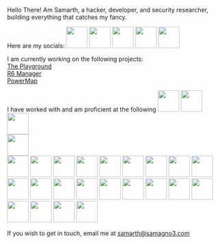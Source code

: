Hello There! Am Samarth, a hacker, developer, and security researcher, building everything that catches my fancy.

Here are my socials:
<a href="https://www.linkedin.com/in/samagno3/"><img height="50" src="https://samagno3.com/images/linkedin.webp"/></a>
<a href="https://samagno3.com/"><img height="50" src="https://samagno3.com/images/favicon-32x32.png"/></a>
<a href="https://blog.samagno3.com/"><img height="50" src="https://samagno3.com/images/blog.png"/></a>
<a href="https://app.hackthebox.com/users/434967"><img height="50" src="https://samagno3.com/images/htb.png"/></a>
<a href="https://tryhackme.com/p/sagnihotri18"><img height="50" src="https://samagno3.com/images/thm.png"/></a>

I am currently working on the following projects: <br>
<a href ="https://blog.samagno3.com/playground1.html">The Playground</a> <br>
<a href="https://github.com/SamAgno3/R6-Manager">R6 Manager </a><br>
<a href="https://github.com/SamAgno3/PowerMap"> PowerMap </a> <br>

I have worked with and am proficient at the following <img height="50" src="https://cdn.jsdelivr.net/gh/devicons/devicon/icons/androidstudio/androidstudio-original.svg" /> 
<img height="50" src="https://cdn.jsdelivr.net/gh/devicons/devicon/icons/bash/bash-original.svg" />         
           <img height="50" src="https://cdn.jsdelivr.net/gh/devicons/devicon/icons/bootstrap/bootstrap-original.svg" />         
           <img height="50" src="https://cdn.jsdelivr.net/gh/devicons/devicon/icons/c/c-original.svg" />         
            <img height="50" src="https://cdn.jsdelivr.net/gh/devicons/devicon/icons/cplusplus/cplusplus-original.svg" />
                     <img height="50" src="https://cdn.jsdelivr.net/gh/devicons/devicon/icons/csharp/csharp-original.svg" />
                     <img height="50" src="https://cdn.jsdelivr.net/gh/devicons/devicon/icons/css3/css3-original.svg" />
                    <img height="50" src="https://cdn.jsdelivr.net/gh/devicons/devicon/icons/docker/docker-original.svg" />
                  <img height="50" src="https://cdn.jsdelivr.net/gh/devicons/devicon/icons/firebase/firebase-plain.svg" />
                    <img height="50" src="https://cdn.jsdelivr.net/gh/devicons/devicon/icons/html5/html5-original.svg" />
                    <img height="50" src="https://cdn.jsdelivr.net/gh/devicons/devicon/icons/java/java-original.svg" />
                    <img height="50" src="https://cdn.jsdelivr.net/gh/devicons/devicon/icons/javascript/javascript-original.svg" />
                    <img height="50" src="https://cdn.jsdelivr.net/gh/devicons/devicon/icons/kubernetes/kubernetes-plain.svg" />
                    <img height="50" src="https://cdn.jsdelivr.net/gh/devicons/devicon/icons/labview/labview-original.svg" />
                    <img height="50" src="https://cdn.jsdelivr.net/gh/devicons/devicon/icons/latex/latex-original.svg" />
                    <img height="50" src="https://cdn.jsdelivr.net/gh/devicons/devicon/icons/linux/linux-original.svg" />
                   <img height="50" src="https://cdn.jsdelivr.net/gh/devicons/devicon/icons/mysql/mysql-original.svg" />
                    <img height="50" src="https://cdn.jsdelivr.net/gh/devicons/devicon/icons/photoshop/photoshop-plain.svg" />
                    <img height="50" src="https://cdn.jsdelivr.net/gh/devicons/devicon/icons/php/php-original.svg" />
                    <img height="50" src="https://cdn.jsdelivr.net/gh/devicons/devicon/icons/python/python-original.svg" />
                    <img height="50" src="https://cdn.jsdelivr.net/gh/devicons/devicon/icons/react/react-original.svg" />
                    <img height="50" src="https://cdn.jsdelivr.net/gh/devicons/devicon/icons/threejs/threejs-original.svg" />
                    <img height="50" src="https://cdn.jsdelivr.net/gh/devicons/devicon/icons/ubuntu/ubuntu-plain.svg" />
                   <img height="50" src="https://cdn.jsdelivr.net/gh/devicons/devicon/icons/unity/unity-original.svg" />
                   <img height="50" src="https://cdn.jsdelivr.net/gh/devicons/devicon/icons/blender/blender-original.svg" />
        <img height="50" src="https://github-readme-stats.vercel.app/api/top-langs?username=SamAgno3&layout=compact"/>
        
If you wish to get in touch, email me at samarth@samagno3.com
